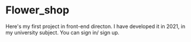 # Flower_shop
Here's my first project in front-end directon. I have developed it in 2021, in my university subject. You can sign in/ sign up.
